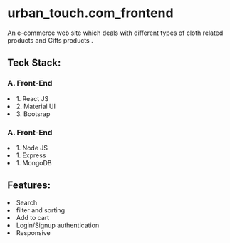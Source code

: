 # urban_touch.com_frontend
An e-commerce web site which deals with different types of cloth related products and Gifts products .

<h2>Teck Stack:</h2>

 <h3>A. Front-End</h3>
<li>1. React JS</li>
<li>2. Material UI</li>
<li>3. Bootsrap </li>

 <h3>A. Front-End</h3>
 <li>1. Node JS</li>
 <li>1. Express</li>
 <li>1. MongoDB</li>
 
 <h2>Features:</h2>
 
  <li>Search</li>
  <li>filter and sorting</li>
  <li>Add to cart</li>
  <li>Login/Signup authentication</li>
  <li>Responsive</li>

